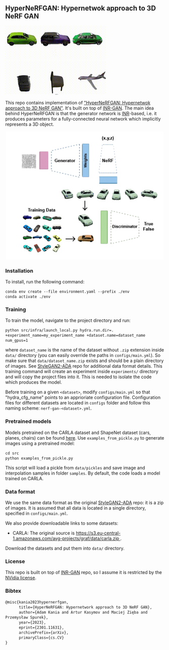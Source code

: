 ## HyperNeRFGAN: Hypernetwok approach to 3D NeRF GAN

![CARLA](assets/carla.gif) ![ShapeNet](assets/shapenet.gif)

This repo contains implementation of ["HyperNeRFGAN: Hypernetwok approach to 3D NeRF GAN"](https://arxiv.org/abs/2301.11631). It's built on top of [INR-GAN](https://github.com/universome/inr-gan).
The main idea behind HyperNeRFGAN is that the generator network is [INR](https://vsitzmann.github.io/siren/)-based, i.e. it produces parameters for a fully-connected neural network which implicitly represents a 3D object.

<div style="text-align:center">
<img src="assets/NerfGAN.png" alt="NerfGAN illustration" width="500"/>
</div>

### Installation
To install, run the following command:
```
conda env create --file environment.yaml --prefix ./env
conda activate ./env
```

### Training
To train the model, navigate to the project directory and run:
```
python src/infra/launch_local.py hydra.run.dir=. +experiment_name=my_experiment_name +dataset.name=dataset_name num_gpus=1
```
where `dataset_name` is the name of the dataset without `.zip` extension inside `data/` directory (you can easily override the paths in `configs/main.yml`).
So make sure that `data/dataset_name.zip` exists and should be a plain directory of images.
See [StyleGAN2-ADA](https://github.com/NVlabs/stylegan2-ada-pytorch) repo for additional data format details.
This training command will create an experiment inside `experiments/` directory and will copy the project files into it.
This is needed to isolate the code which produces the model.

Before training on a given `<dataset>`, modify `configs/main.yml` so that "hydra_cfg_name" points to an apprioriate configuration file. Configuration files for different datasets are located in `configs` folder and follow this naming scheme: `nerf-gan-<dataset>.yml`.

### Pretrained models
Models pretrained on the CARLA dataset and ShapeNet dataset (cars, planes, chairs) can be found [here](https://ujchmura-my.sharepoint.com/:f:/g/personal/przemyslaw_spurek_uj_edu_pl/Eq2ERdmsa99FocBQaKFP8UMByy_eFbqZyWz4_71waM51EQ?e=IOJ5Yg). Use `examples_from_pickle.py` to generate images using a pretrained model:
```
cd src
python examples_from_pickle.py
```
This script will load a pickle from `data/pickles` and save image and interpolation samples in folder `samples`. 
By default, the code loads a model trained on CARLA.

### Data format
We use the same data format as the original [StyleGAN2-ADA](https://github.com/NVlabs/stylegan2-ada-pytorch) repo: it is a zip of images.
It is assumed that all data is located in a single directory, specified in `configs/main.yml`.

We also provide downloadable links to some datasets:
- CARLA: The original source is [https://s3.eu-central-1.amazonaws.com/avg-projects/graf/data/carla.zip ](https://s3.eu-central-1.amazonaws.com/avg-projects/graf/data/carla.zip).

Download the datasets and put them into `data/` directory.

### License
This repo is built on top of [INR-GAN](https://github.com/universome/inr-gan) repo, so I assume it is restricted by the [NVidia license](https://nvlabs.github.io/stylegan2-ada-pytorch/license.html).

### Bibtex
```
@misc{kania2023hypernerfgan,
      title={HyperNeRFGAN: Hypernetwork approach to 3D NeRF GAN}, 
      author={Adam Kania and Artur Kasymov and Maciej Zięba and Przemysław Spurek},
      year={2023},
      eprint={2301.11631},
      archivePrefix={arXiv},
      primaryClass={cs.CV}
}
```
